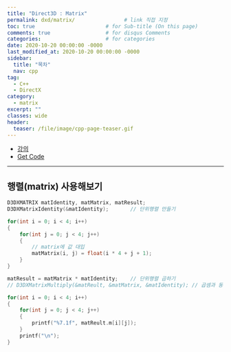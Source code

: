 ```yaml
---
title: "Direct3D : Matrix"
permalink: dxd/matrix/                # link 직접 지정
toc: true                       # for Sub-title (On this page)
comments: true                  # for disqus Comments
categories:                     # for categories
date: 2020-10-20 00:00:00 -0000
last_modified_at: 2020-10-20 00:00:00 -0000
sidebar:
  title: "목차"
  nav: cpp
tag:
  - C++
  - DirectX
category:
  - matrix
excerpt: ""
classes: wide
header:
  teaser: /file/image/cpp-page-teaser.gif
---
```


* [강의](https://www.youtube.com/watch?v=RgfjJ3q7CSg&list=PLOKPEzlY4JKSZLgY_jH4danTYinRKIPz1&index=14)
* [Get Code]()

---

## 행렬(matrix) 사용해보기

```cpp
D3DXMATRIX matIdentity, matMatrix, matResult;
D3DXMatrixIdentity(&matIdentity);       // 단위행렬 만들기

for(int i = 0; i < 4; i++)
{
    for(int j = 0; j < 4; j++)
    {
        // matrix에 값 대입
        matMatrix(i, j) = float(i * 4 + j + 1);
    }
}

matResult = matMatrix * matIdentity;    // 단위행렬 곱하기
// D3DXMatrixMultiply(&matReult, &matMatrix, &matIdentity); // 곱셈과 동일

for(int i = 0; i < 4; i++)
{
    for(int j = 0; j < 4; j++)
    {
        printf("%7.1f", matReult.m[i][j]);
    }
    printf("\n");
}
```